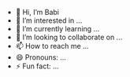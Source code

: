 - 👋 Hi, I’m Babi
- 👀 I’m interested in ...
- 🌱 I’m currently learning ...
- 💞️ I’m looking to collaborate on ...
- 📫 How to reach me ...
- 😄 Pronouns: ...
- ⚡ Fun fact: ...

<!---
babi-s4ntos/babi-s4ntos is a ✨ special ✨ repository because its `README.md` (this file) appears on your GitHub profile.
You can click the Preview link to take a look at your changes.
--->
